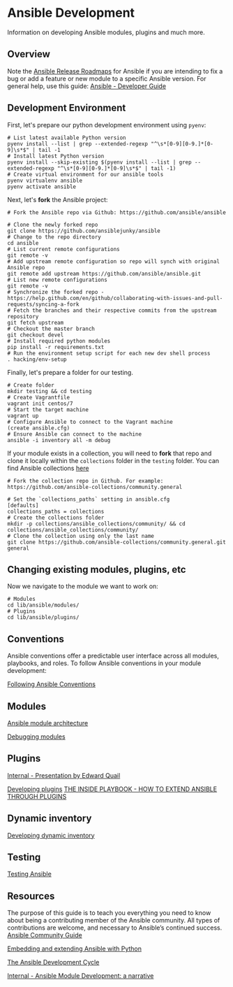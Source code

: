 # Ansible Development

Information on developing Ansible modules, plugins and much more.

## Overview

Note the [Ansible Release Roadmaps](https://docs.ansible.com/ansible/devel/roadmap/) for Ansible if you are intending to fix a bug or add a feature or new module to a specific Ansible version. For general help, use this guide: [Ansible - Developer Guide](https://docs.ansible.com/ansible/latest/dev_guide/index.html)

## Development Environment

First, let's prepare our python development environment using `pyenv`:

```shell
# List latest available Python version
pyenv install --list | grep --extended-regexp "^\s*[0-9][0-9.]*[0-9]\s*$" | tail -1
# Install latest Python version
pyenv install --skip-existing $(pyenv install --list | grep --extended-regexp "^\s*[0-9][0-9.]*[0-9]\s*$" | tail -1)
# Create virtual environment for our ansible tools
pyenv virtualenv ansible
pyenv activate ansible
```

Next, let's **fork** the Ansible project:

```shell
# Fork the Ansible repo via Github: https://github.com/ansible/ansible

# Clone the newly forked repo
git clone https://github.com/ansiblejunky/ansible
# Change to the repo directory
cd ansible
# List current remote configurations
git remote -v
# Add upstream remote configuration so repo will synch with original Ansible repo
git remote add upstream https://github.com/ansible/ansible.git
# List new remote configurations
git remote -v
# Synchronize the forked repo - https://help.github.com/en/github/collaborating-with-issues-and-pull-requests/syncing-a-fork
# Fetch the branches and their respective commits from the upstream repository
git fetch upstream
# Checkout the master branch
git checkout devel
# Install required python modules
pip install -r requirements.txt
# Run the environment setup script for each new dev shell process
. hacking/env-setup
```

Finally, let's prepare a folder for our testing.

```shell
# Create folder
mkdir testing && cd testing
# Create Vagrantfile
vagrant init centos/7
# Start the target machine
vagrant up
# Configure Ansible to connect to the Vagrant machine
(create ansible.cfg)
# Ensure Ansible can connect to the machine
ansible -i inventory all -m debug
```

If your module exists in a collection, you will need to **fork** that repo and clone it locally within the `collections` folder in the `testing` folder. You can find Ansible collections [here](https://github.com/ansible-collections)

```shell
# Fork the collection repo in Github. For example: https://github.com/ansible-collections/community.general

# Set the `collections_paths` setting in ansible.cfg
[defaults]
collections_paths = collections
# Create the collections folder
mkdir -p collections/ansible_collections/community/ && cd collections/ansible_collections/community/
# Clone the collection using only the last name
git clone https://github.com/ansible-collections/community.general.git general

```

## Changing existing modules, plugins, etc

Now we navigate to the module we want to work on:

```shell
# Modules
cd lib/ansible/modules/
# Plugins
cd lib/ansible/plugins/
```

## Conventions

Ansible conventions offer a predictable user interface across all modules, playbooks, and roles. To follow Ansible conventions in your module development:

[Following Ansible Conventions](https://docs.ansible.com/ansible/devel/dev_guide/developing_modules_best_practices.html)

## Modules

[Ansible module architecture](https://docs.ansible.com/ansible/latest/dev_guide/developing_program_flow_modules.html)

[Debugging modules](https://docs.ansible.com/ansible/latest/dev_guide/debugging.html)

## Plugins

[Internal - Presentation by Edward Quail](https://mojo.redhat.com/docs/DOC-1168516)

[Developing plugins](https://docs.ansible.com/ansible/latest/dev_guide/developing_plugins.html)
[THE INSIDE PLAYBOOK - HOW TO EXTEND ANSIBLE THROUGH PLUGINS](https://www.ansible.com/blog/how-to-extend-ansible-through-plugins)

## Dynamic inventory

[Developing dynamic inventory](https://docs.ansible.com/ansible/latest/dev_guide/developing_inventory.html)

## Testing

[Testing Ansible](https://docs.ansible.com/ansible/latest/dev_guide/testing.html)

## Resources

The purpose of this guide is to teach you everything you need to know about being a contributing member of the Ansible community. All types of contributions are welcome, and necessary to Ansible’s continued success.
[Ansible Community Guide](https://docs.ansible.com/ansible/latest/community/index.html#contributing-code-features-or-bugfixes)

[Embedding and extending Ansible with Python](http://slides.com/alejandroguiraorodriguez/ee-ansible-with-python#/36)

[The Ansible Development Cycle](https://docs.ansible.com/ansible/latest/community/development_process.html)

[Internal - Ansible Module Development: a narrative](https://docs.google.com/document/d/11Ai1KrfNtl9_3yQOSJbqUpVR7G6ANuG1Igr3s6zlj1k/edit#heading=h.tt7bcolhsrid)
